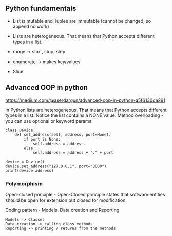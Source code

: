 ## Python fundamentals
* List is mutable and Tuples are immutable (cannot be changed, so append no work)
* Lists are heterogeneous. That means that Python accepts different types in a list.

* range -> start, stop, step

* enumerate -> makes key/values

* Slice

       

## Advanced OOP in python        
https://medium.com/@aserdargun/advanced-oop-in-python-a5f6130da291


In Python lists are heterogeneous. That means that Python accepts different types in a list. Notice the list contains a NONE value.
Method overloading - you can use optional or keyword params

    class Device:
        def set_address(self, address, port=None):
            if port is None:
                self.address = address
            else:
                self.address = address + ":" + port

    device = Device()
    device.set_address("127.0.0.1", port="8000")
    print(device.address)


### Polymorphism


Open-closed principle - Open-Closed principle states that software entities should be open for extension but closed for modification. 


Coding pattern - Models, Data creation and Reporting

    Models -> Classes
    Data creation -> calling class methods
    Reporting -> printing / returns from the methods

